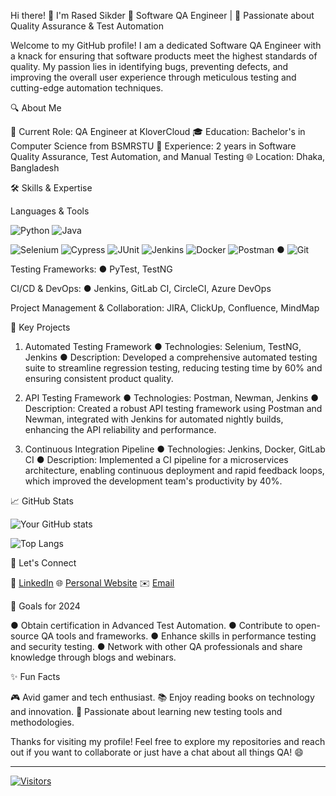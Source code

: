 Hi there! 👋 I'm Rased Sikder
🧪 Software QA Engineer | 🚀 Passionate about Quality Assurance & Test Automation

Welcome to my GitHub profile! I am a dedicated Software QA Engineer with a knack for ensuring that software products meet the highest standards of quality. My passion lies in identifying bugs, preventing defects, and improving the overall user experience through meticulous testing and cutting-edge automation techniques.

🔍 About Me

🏢 Current Role: QA Engineer at KloverCloud
🎓 Education: Bachelor's in Computer Science from BSMRSTU
💼 Experience: 2 years in Software Quality Assurance, Test Automation, and Manual Testing
🌐 Location: Dhaka, Bangladesh


🛠️ Skills & Expertise

Languages & Tools

![Python](https://img.shields.io/badge/-Python-3776AB?style=flat&logo=python&logoColor=white)
![Java](https://img.shields.io/badge/-Java-007396?style=flat&logo=java&logoColor=white)

![Selenium](https://img.shields.io/badge/-Selenium-43B02A?style=flat&logo=selenium&logoColor=white)
![Cypress](https://img.shields.io/badge/-Cypress-17202C?style=flat&logo=cypress&logoColor=white)
![JUnit](https://img.shields.io/badge/-JUnit-25A162?style=flat&logo=junit5&logoColor=white)
![Jenkins](https://img.shields.io/badge/-Jenkins-D24939?style=flat&logo=jenkins&logoColor=white)
![Docker](https://img.shields.io/badge/-Docker-2496ED?style=flat&logo=docker&logoColor=white)
![Postman](https://img.shields.io/badge/-Postman-FF6C37?style=flat&logo=postman&logoColor=white)
  ● ![Git](https://img.shields.io/badge/-Git-F05032?style=flat&logo=git&logoColor=white)

Testing Frameworks: 
  ● PyTest, TestNG

CI/CD & DevOps: 
  ● Jenkins, GitLab CI, CircleCI, Azure DevOps

Project Management & Collaboration: 
  JIRA, ClickUp, Confluence, MindMap

🌟 Key Projects

1. Automated Testing Framework
   ● Technologies: Selenium, TestNG, Jenkins
   ● Description: Developed a comprehensive automated testing suite to streamline regression testing, reducing testing time by 60% and ensuring consistent product quality.

2. API Testing Framework
   ● Technologies: Postman, Newman, Jenkins
   ● Description: Created a robust API testing framework using Postman and Newman, integrated with Jenkins for automated nightly builds, enhancing the API reliability and performance.

3. Continuous Integration Pipeline
   ● Technologies: Jenkins, Docker, GitLab CI
   ● Description: Implemented a CI pipeline for a microservices architecture, enabling continuous deployment and rapid feedback loops, which improved the development team's productivity by 40%.


📈 GitHub Stats

![Your GitHub stats](https://github-readme-stats.vercel.app/api?username=MdSikder&show_icons=true&theme=radical)

![Top Langs](https://github-readme-stats.vercel.app/api/top-langs/?username=MdSikder&layout=compact&theme=radical)

🤝 Let's Connect

  💼 [LinkedIn](https://www.linkedin.com/in/yourprofile)
  🌐 [Personal Website](https://www.yourwebsite.com)
  ✉️ [Email](mailto:youremail@example.com)

🎯 Goals for 2024

  ● Obtain certification in Advanced Test Automation.
  ● Contribute to open-source QA tools and frameworks.
  ● Enhance skills in performance testing and security testing.
  ● Network with other QA professionals and share knowledge through blogs and webinars.


✨ Fun Facts

  🎮 Avid gamer and tech enthusiast.
  📚 Enjoy reading books on technology and innovation.
  🌱 Passionate about learning new testing tools and methodologies.


Thanks for visiting my profile! Feel free to explore my repositories and reach out if you want to collaborate or just have a chat about all things QA! 😄

---

[![Visitors](https://visitor-badge.glitch.me/badge?page_id=MdSikder.MdSikder)](https://github.com/MdSikder)


